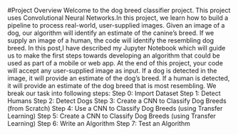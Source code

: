 #Project Overview
Welcome to the dog breed classifier project. This project uses Convolutional Neural Networks.In this project, we learn how to build a pipeline to process real-world, user-supplied images. Given an image of a dog, our algorithm will identify an estimate of the canine’s breed. If we supply an image of a human, the code will identify the resembling dog breed.
In this post,I have described my Jupyter Notebook which will guide us to make the first steps towards developing an algorithm that could be used as part of a mobile or web app. At the end of this project, your code will accept any user-supplied image as input. If a dog is detected in the image, it will provide an estimate of the dog’s breed. If a human is detected, it will provide an estimate of the dog breed that is most resembling.
We break our task into following steps:
Step 0: Import Dataset
Step 1: Detect Humans
Step 2: Detect Dogs
Step 3: Create a CNN to Classify Dog Breeds (from Scratch)
Step 4: Use a CNN to Classify Dog Breeds (using Transfer Learning)
Step 5: Create a CNN to Classify Dog Breeds (using Transfer Learning)
Step 6: Write an Algorithm
Step 7: Test an Algorithm
